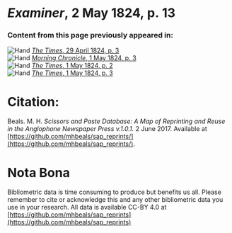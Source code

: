 # *Examiner*, 2 May 1824, p. 13  
  
### Content from this page previously appeared in:  
![Hand](http://scissorsandpaste.net/wp-content/uploads/2017/06/smallhandpointer.png) [*The Times*, 29 April 1824, p. 3](https://mhbeals.github.io/sap_html/The-Times/The-Times-29-April-1824-p-3)  
![Hand](http://scissorsandpaste.net/wp-content/uploads/2017/06/smallhandpointer.png) [*Morning Chronicle*, 1 May 1824, p. 3](https://mhbeals.github.io/sap_html/Morning-Chronicle/Morning-Chronicle-1-May-1824-p-3)  
![Hand](http://scissorsandpaste.net/wp-content/uploads/2017/06/smallhandpointer.png) [*The Times*, 1 May 1824, p. 2](https://mhbeals.github.io/sap_html/The-Times/The-Times-1-May-1824-p-2)  
![Hand](http://scissorsandpaste.net/wp-content/uploads/2017/06/smallhandpointer.png) [*The Times*, 1 May 1824, p. 3](https://mhbeals.github.io/sap_html/The-Times/The-Times-1-May-1824-p-3)  


# Citation: 

Beals. M. H. *Scissors and Paste Database: A Map of Reprinting and Reuse in the Anglophone Newspaper Press v.1.0.1.* 2 June 2017. Available at [https://github.com/mhbeals/sap_reprints/](https://github.com/mhbeals/sap_reprints/). 

# Nota Bona

Bibliometric data is time consuming to produce but benefits us all. Please remember to cite or acknowledge this and any other bibliometric data you use in your research. All data is available CC-BY 4.0 at [https://github.com/mhbeals/sap_reprints](https://github.com/mhbeals/sap_reprints)
